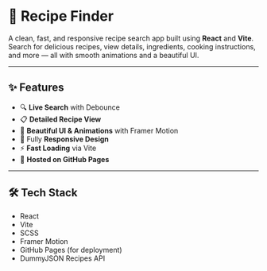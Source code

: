 # 🍳 Recipe Finder

A clean, fast, and responsive recipe search app built using **React** and **Vite**. Search for delicious recipes, view details, ingredients, cooking instructions, and more — all with smooth animations and a beautiful UI.

---

## ✨ Features

- 🔍 **Live Search** with Debounce
- 📋 **Detailed Recipe View**
- 🎨 **Beautiful UI & Animations** with Framer Motion
- 📱 Fully **Responsive Design**
- ⚡ **Fast Loading** via Vite
- 🚀 **Hosted on GitHub Pages**

---

## 🛠️ Tech Stack

- React
- Vite
- SCSS
- Framer Motion
- GitHub Pages (for deployment)
- DummyJSON Recipes API